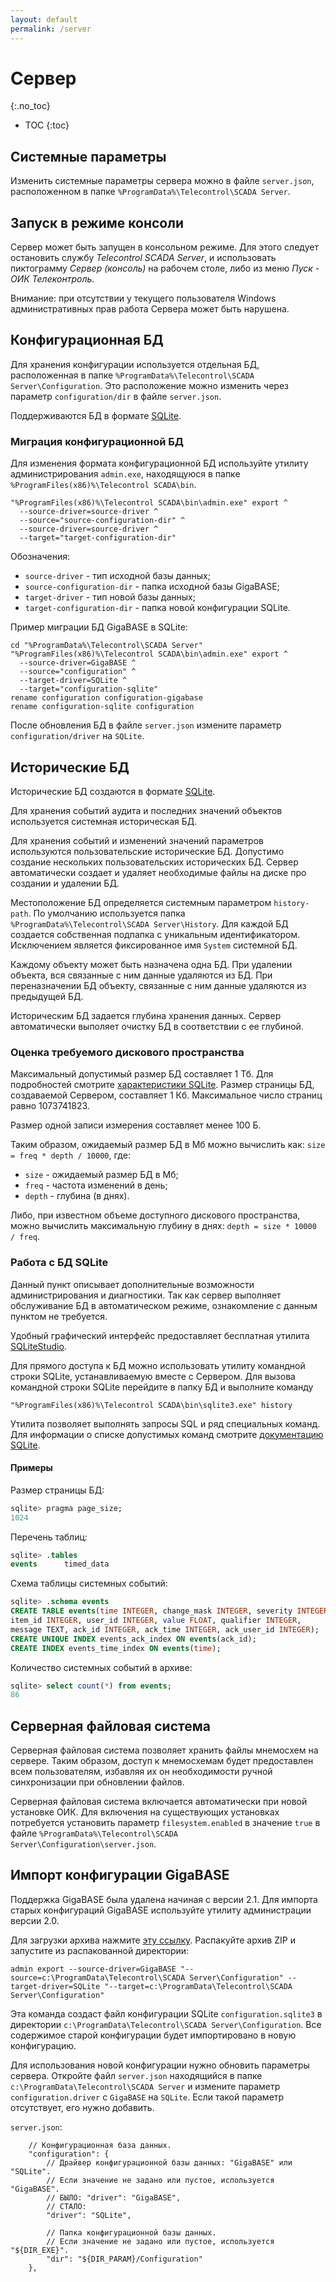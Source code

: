 ```yaml
---
layout: default
permalink: /server
---
```


# Сервер
{:.no_toc}

* TOC
{:toc}


## [](#parameters) Системные параметры

Изменить системные параметры сервера можно в файле `server.json`, расположенном в папке `%ProgramData%\Telecontrol\SCADA Server`.

## [](#console) Запуск в режиме консоли

Сервер может быть запущен в консольном режиме. Для этого следует остановить службу *Telecontrol SCADA Server*, и использовать пиктограмму *Сервер (консоль)* на рабочем столе, либо из меню *Пуск - ОИК Телеконтроль*.

Внимание: при отсутствии у текущего пользователя Windows административных прав работа Сервера может быть нарушена.

## Конфигурационная БД

Для хранения конфигурации используется отдельная БД, расположенная в папке `%ProgramData%\Telecontrol\SCADA Server\Configuration`. Это расположение можно изменить через параметр `configuration/dir` в файле `server.json`.

Поддерживаются БД в формате [SQLite](https://www.sqlite.org/index.html).

### [](#migration)Миграция конфигурационной БД

Для изменения формата конфигурационной БД используйте утилиту администрирования `admin.exe`, находящуюся в папке `%ProgramFiles(x86)%\Telecontrol SCADA\bin`.

```batch
"%ProgramFiles(x86)%\Telecontrol SCADA\bin\admin.exe" export ^
  --source-driver=source-driver ^
  --source="source-configuration-dir" ^
  --source-driver=source-driver ^
  --target="target-configuration-dir"
```

Обозначения:
- `source-driver` - тип исходной базы данных;
- `source-configuration-dir` - папка исходной базы GigaBASE;
- `target-driver` - тип новой базы данных;
- `target-configuration-dir` - папка новой конфигурации SQLite.

Пример миграции БД GigaBASE в SQLite:

```batch
cd "%ProgramData%\Telecontrol\SCADA Server"
"%ProgramFiles(x86)%\Telecontrol SCADA\bin\admin.exe" export ^
  --source-driver=GigaBASE ^
  --source="configuration" ^
  --target-driver=SQLite ^
  --target="configuration-sqlite"
rename configuration configuration-gigabase
rename configuration-sqlite configuration
```

После обновления БД в файле `server.json` измените параметр `configuration/driver` на `SQLite`.

## [](#history)Исторические БД

Исторические БД создаются в формате [SQLite](https://www.sqlite.org/index.html).

Для хранения событий аудита и последних значений объектов используется системная историческая БД.

Для хранения событий и изменений значений параметров используются пользовательские исторические БД. Допустимо создание нескольких пользовательских исторических БД. Сервер автоматически создает и удаляет необходимые файлы на диске про создании и удалении БД.

Местоположение БД определяется системным параметром `history-path`. По умолчанию используется папка `%ProgramData%\Telecontrol\SCADA Server\History`. Для каждой БД создается собственная подпапка с уникальным идентификатором. Исключением является фиксированное имя `System` системной БД.

Каждому объекту может быть назначена одна БД. При удалении объекта, вся связанные с ним данные удаляются из БД. При переназначении БД объекту, связанные с ним данные удаляются из предыдущей БД.

Историческим БД задается глубина хранения данных. Сервер автоматически выполяет очистку БД в соответствии с ее глубиной.


### Оценка требуемого дискового пространства

Максимальный допустимый размер БД составляет 1 Тб. Для подробностей смотрите [характеристики SQLite](http://sqlite.org/limits.html). Размер страницы БД, создаваемой Сервером, составляет 1 Кб. Максимальное число страниц равно 1073741823.

Размер одной записи измерения составляет менее 100 Б.

Таким образом, ожидаемый размер БД в Мб можно вычислить как:
`size = freq * depth / 10000`, где:
- `size` - ожидаемый размер БД в Мб;
- `freq` - частота изменений в день;
- `depth` - глубина (в днях).

Либо, при известном объеме доступного дискового пространства, можно вычислить максимальную глубину в днях:
`depth = size * 10000 / freq`.

### Работа с БД SQLite

Данный пункт описывает дополнительные возможности администрирования и диагностики. Так как сервер выполняет обслуживание БД в автоматическом режиме, ознакомление с данным пунктом не требуется.

Удобный графический интерфейс предоставляет бесплатная утилита [SQLiteStudio](https://sqlitestudio.pl/index.rvt).

Для прямого доступа к БД можно использовать утилиту командной строки SQLite, устанавливаемую вместе с Сервером. Для вызова командной строки SQLite перейдите в папку БД и выполните команду

```batch
"%ProgramFiles(x86)%\Telecontrol SCADA\bin\sqlite3.exe" history
```

Утилита позволяет выполнять запросы SQL и ряд специальных команд. Для информации о списке допустимых команд смотрите [документацию SQLite](https://sqlite.org/cli.html).

#### Примеры

Размер страницы БД:

```SQL
sqlite> pragma page_size;
1024
```

Перечень таблиц:

```SQL
sqlite> .tables
events      timed_data
```

Схема таблицы системных событий:

```SQL
sqlite> .schema events
CREATE TABLE events(time INTEGER, change_mask INTEGER, severity INTEGER,
item_id INTEGER, user_id INTEGER, value FLOAT, qualifier INTEGER,
message TEXT, ack_id INTEGER, ack_time INTEGER, ack_user_id INTEGER);
CREATE UNIQUE INDEX events_ack_index ON events(ack_id);
CREATE INDEX events_time_index ON events(time);
```

Количество системных событий в архиве:

```SQL
sqlite> select count(*) from events;
86
```

## [](#filesystem)Серверная файловая система

Серверная файловая система позволяет хранить файлы мнемосхем на сервере. Таким образом, доступ к мнемосхемам будет предоставлен всем пользователям, избавляя их он необходимости ручной синхронизации при обновлении файлов.

Серверная файловая система включается автоматически при новой установке ОИК. Для включения на существующих установках потребуется установить параметр `filesystem.enabled` в значение `true` в файле `%ProgramData%\Telecontrol\SCADA Server\Configuration\server.json`.

## Импорт конфигурации GigaBASE

Поддержка GigaBASE была удалена начиная с версии 2.1. Для импорта старых конфигураций GigaBASE используйте утилиту администрации версии 2.0.

Для загрузки архива нажмите [эту ссылку](https://telecontrol-public.s3-us-west-2.amazonaws.com/telecontrol-scada/telecontrol-scada-admin-2.0.60.1997.zip). Распакуйте архив ZIP и запустите из распакованной директории:

```batch
admin export --source-driver=GigaBASE "--source=c:\ProgramData\Telecontrol\SCADA Server\Configuration" --target-driver=SQLite "--target=c:\ProgramData\Telecontrol\SCADA Server\Configuration"
```

Эта команда создаст файл конфигурации SQLite `configuration.sqlite3` в директории `c:\ProgramData\Telecontrol\SCADA Server\Configuration`. Все содержимое старой конфигурации будет импортировано в новую конфигурацию.

Для использования новой конфигурации нужно обновить параметры сервера. Откройте файл `server.json` находящийся в папке `c:\ProgramData\Telecontrol\SCADA Server` и измените параметр `configuration.driver` с `GigaBASE` на `SQLite`. Если такой параметр отсутствует, его нужно добавить.

`server.json`:
```
    // Конфигурационная база данных.
    "configuration": {
        // Драйвер конфигурационной базы данных: "GigaBASE" или "SQLite".
        // Если значение не задано или пустое, используется "GigaBASE".
        // БЫЛО: "driver": "GigaBASE",
        // СТАЛО:
        "driver": "SQLite",

        // Папка конфигурационной базы данных.
        // Если значение не задано или пустое, используется "${DIR_EXE}".
        "dir": "${DIR_PARAM}/Configuration"
    },
```
